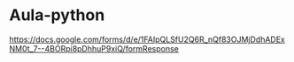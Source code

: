 # Aula-python

https://docs.google.com/forms/d/e/1FAIpQLSfU2Q6R_nQf83OJMjDdhADExNM0t_7--4BORpi8pDhhuP9xiQ/formResponse